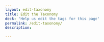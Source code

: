 ```yaml
---
layout: edit-taxonomy
title: Edit the Taxonomy
deck: 'Help us edit the tags for this page'
permalink: /edit-taxonomy/
description:

---
```

